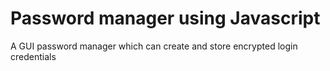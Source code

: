 # Password manager using Javascript
 A GUI password manager which can create and store encrypted login credentials
